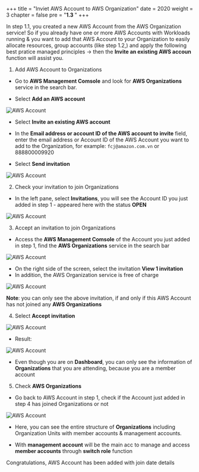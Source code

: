 +++
title = "Inviet AWS Account to AWS Organization"
date = 2020
weight = 3
chapter = false
pre = "<b>1.3 </b>"
+++

In step 1.1, you created a new AWS Account from the AWS Organization service! So if you already have one or more AWS Accounts with Workloads running & you want to add that AWS Account to your Organization to easily allocate resources, group accounts (like step 1.2,) and apply the following best pratice managed principles -> then the **Invite an existing AWS accoun** function will assist you.

1. Add AWS Account to Organizations

- Go to **AWS Management Comsole** and look for **AWS Organizations** service in the search bar.

- Select **Add an AWS account**

![AWS Account](/images/10/0001.png?featherlight=false&width=90pc)

- Select **Invite an existing AWS account**

- In the **Email address or account ID of the AWS account to invite** field, enter the email address or Account ID of the AWS Account you want to add to the Organization, for example: `fcj@amazon.com.vn` or 888800009920

- Select **Send invitation**

![AWS Account](/images/10/0002.png?featherlight=false&width=90pc)

2. Check your invitation to join Organizations

- In the left pane, select **Invitations**, you will see the Account ID you just added in step 1 - appeared here with the status **OPEN**

![AWS Account](/images/10/0003.png?featherlight=false&width=90pc)

3. Accept an invitation to join Organizations

- Access the **AWS Management Comsole** of the Account you just added in step 1, find the **AWS Organizations** service in the search bar

![AWS Account](/images/10/0004.png?featherlight=false&width=90pc)

- On the right side of the screen, select the invitation **View 1 invitation**
- In addition, the AWS Organization service is free of charge

![AWS Account](/images/10/0005.png?featherlight=false&width=90pc)

**Note**: you can only see the above invitation, if and only if this AWS Account has not joined any **AWS Organizations**

4. Select **Accept invitation**

![AWS Account](/images/10/0006.png?featherlight=false&width=90pc)

- Result:

![AWS Account](/images/10/0007.png?featherlight=false&width=90pc)

- Even though you are on **Dashboard**, you can only see the information of **Organizations** that you are attending, because you are a member account

5. Check **AWS Organizations**

- Go back to AWS Account in step 1, check if the Account just added in step 4 has joined Organizations or not

![AWS Account](/images/10/0008.png?featherlight=false&width=90pc)

- Here, you can see the entire structure of **Organizations** including Organization Units with member accounts & management accounts.

- With **management account** will be the main acc to manage and access **member accounts** through **switch role** function

Congratulations, AWS Account has been added with join date details